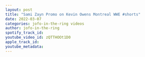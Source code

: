 ```yaml
---
layout: post
title: "Sami Zayn Promo on Kevin Owens Montreal WWE #shorts"
date: 2022-03-07
categories: jofo-in-the-ring videos
author: jofo-in-the-ring
spotify_track_id: 
youtube_video_id: zQTTHOOt1D0
apple_track_id: 
youtube_metadata: 
---
```

